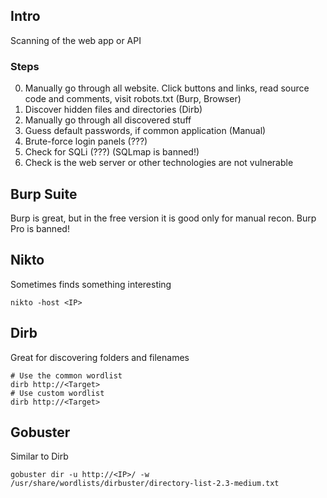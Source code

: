 ## Intro
Scanning of the web app or API

### Steps
0. Manually go through all website. Click buttons and links, read source code and comments, visit robots.txt (Burp, Browser)
1. Discover hidden files and directories (Dirb)
2. Manually go through all discovered stuff
3. Guess default passwords, if common application (Manual)
4. Brute-force login panels (???)
5. Check for SQLi (???) (SQLmap is banned!)
6. Check is the web server or other technologies are not vulnerable

## Burp Suite
Burp is great, but in the free version it is good only for manual recon.
Burp Pro is banned!

## Nikto
Sometimes finds something interesting
```
nikto -host <IP>
```

## Dirb
Great for discovering folders and filenames
```
# Use the common wordlist
dirb http://<Target>
# Use custom wordlist
dirb http://<Target>
```

## Gobuster
Similar to Dirb
```
gobuster dir -u http://<IP>/ -w /usr/share/wordlists/dirbuster/directory-list-2.3-medium.txt 
```
